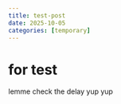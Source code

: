 ```yaml
---
title: test-post
date: 2025-10-05
categories: [temporary]
---
```


# for test

lemme check the delay
yup  yup